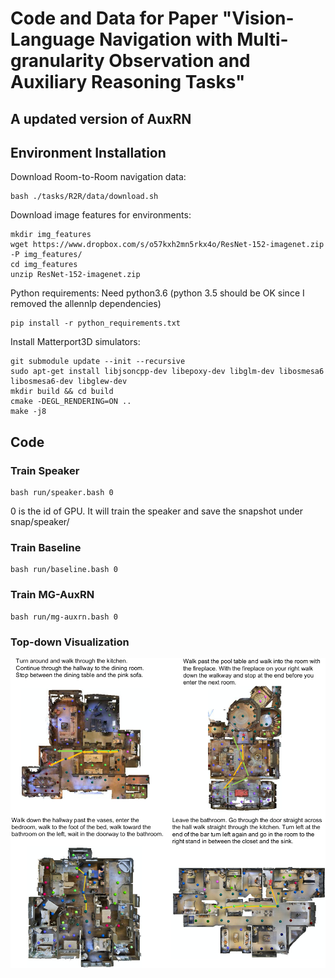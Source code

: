 # Code and Data for Paper "Vision-Language Navigation with Multi-granularity Observation and Auxiliary Reasoning Tasks" 

## A updated version of AuxRN

## Environment Installation
Download Room-to-Room navigation data:
```
bash ./tasks/R2R/data/download.sh
```

Download image features for environments:
```
mkdir img_features
wget https://www.dropbox.com/s/o57kxh2mn5rkx4o/ResNet-152-imagenet.zip -P img_features/
cd img_features
unzip ResNet-152-imagenet.zip
```

Python requirements: Need python3.6 (python 3.5 should be OK since I removed the allennlp dependencies)
```
pip install -r python_requirements.txt
```

Install Matterport3D simulators:
```
git submodule update --init --recursive 
sudo apt-get install libjsoncpp-dev libepoxy-dev libglm-dev libosmesa6 libosmesa6-dev libglew-dev
mkdir build && cd build
cmake -DEGL_RENDERING=ON ..
make -j8
```

## Code

### Train Speaker
```
bash run/speaker.bash 0
```
0 is the id of GPU. It will train the speaker and save the snapshot under snap/speaker/

### Train Baseline
```
bash run/baseline.bash 0
```

### Train MG-AuxRN 
```
bash run/mg-auxrn.bash 0
```

### Top-down Visualization
![bird_view](./visualizations/bird_view.png)
